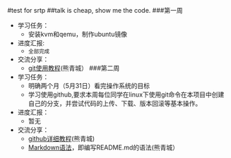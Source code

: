 #test for srtp
##talk is cheap, show me the code.
###第一周
* 学习任务：
	* 安装kvm和qemu，制作ubuntu镜像
* 进度汇报:
	* `全部完成`
* 交流分享：
	* [git使用教程](http://blog.csdn.net/hangyuanbiyesheng/article/details/6731629)(熊青城）
###第二周
* 学习任务：
	* 明确两个月（5月31日）看完操作系统的目标
	* 学习使用github,要求本周每位同学在linux下使用git命令在本项目中创建自己的分支，并尝试代码的上传、下载、版本回滚等基本操作。
* 进度汇报：
	* 暂无
* 交流分享：
	* [github详细教程](http://blog.csdn.net/tangbin330/article/details/9128765)(熊青城)
	* [Markdown语法](http://blog.csdn.net/kaitiren/article/details/38513715)，即编写README.md的语法(熊青城）
